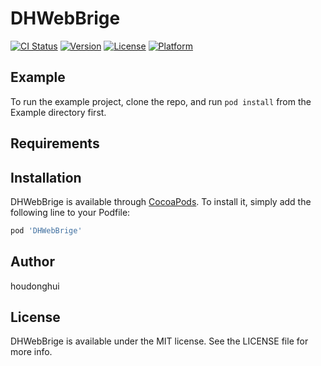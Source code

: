 # DHWebBrige

[![CI Status](https://img.shields.io/travis/houdonghui/DHWebBrige.svg?style=flat)](https://travis-ci.org/houdonghui/DHWebBrige)
[![Version](https://img.shields.io/cocoapods/v/DHWebBrige.svg?style=flat)](https://cocoapods.org/pods/DHWebBrige)
[![License](https://img.shields.io/cocoapods/l/DHWebBrige.svg?style=flat)](https://cocoapods.org/pods/DHWebBrige)
[![Platform](https://img.shields.io/cocoapods/p/DHWebBrige.svg?style=flat)](https://cocoapods.org/pods/DHWebBrige)

## Example

To run the example project, clone the repo, and run `pod install` from the Example directory first.

## Requirements

## Installation

DHWebBrige is available through [CocoaPods](https://cocoapods.org). To install
it, simply add the following line to your Podfile:

```ruby
pod 'DHWebBrige'
```

## Author

houdonghui

## License

DHWebBrige is available under the MIT license. See the LICENSE file for more info.
